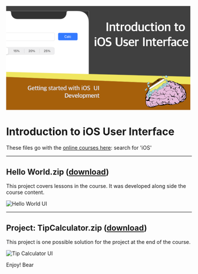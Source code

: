 <img src="https://github.com/bearc0025/onlineCourses/blob/main/IntroiOSUI/icon.png?raw=true" alt="iOS UI" style="width:500px;"/>

# Introduction to iOS User Interface

These files go with the [online courses here](https://amzn.to/3p0yrZk): search for 'iOS'

<hr/>

## Hello World.zip ([download](https://github.com/bearc0025/onlineCourses/blob/main/IntroiOSUI/Hello%20World.zip))

This project covers lessons in the course. It was developed along side the course content.

<img src="https://s3.amazonaws.com/CAPS-SSE/soju/ed6a/c68905d6-f6c5-409e-9d8d-f43d86551585/SOJU_IMAGE?versionId=8qJXUw2_u4kKaESZ0ndiROqsokG4C_T.&X-Amz-Algorithm=AWS4-HMAC-SHA256&X-Amz-Date=20220808T161606Z&X-Amz-SignedHeaders=host&X-Amz-Expires=7200&X-Amz-Credential=AKIAWBV6LQ4QPLOTC37V%2F20220808%2Fus-east-1%2Fs3%2Faws4_request&X-Amz-Signature=eb0d6f86df069c886eb8b5a4fdc4072b4e513772ed43d0bdca0a56c8a94a2abd" alt="Hello World UI" style="width:200px;"/>

<hr/>

## Project: TipCalculator.zip ([download](https://github.com/bearc0025/onlineCourses/blob/main/IntroiOSUI/TipCalculator.zip))

This project is one possible solution for the project at the end of the course. 

<img src="https://s3.amazonaws.com/CAPS-SSE/soju/161d/8b268fa1-d624-45de-8e2f-9792788d7932/SOJU_IMAGE?versionId=55yI2ETIad_BngjKKAYsmMY9yvRHnEow&X-Amz-Algorithm=AWS4-HMAC-SHA256&X-Amz-Date=20220808T161631Z&X-Amz-SignedHeaders=host&X-Amz-Expires=7200&X-Amz-Credential=AKIAWBV6LQ4QPLOTC37V%2F20220808%2Fus-east-1%2Fs3%2Faws4_request&X-Amz-Signature=49822d2e838f10c94a76e8e947aa1298a7b0817ecac6c40262bb093bbc311998" alt="Tip Calculator UI" style="width:200px;"/>

Enjoy!
Bear

